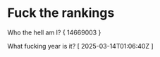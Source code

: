 # Fuck the rankings

Who the hell am I?
{ 14669003 }

What fucking year is it?
[ 2025-03-14T01:06:40Z ]
